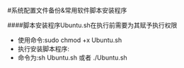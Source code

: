 #系统配置文件备份&常用软件脚本安装程序

####脚本安装程序Ubuntu.sh在执行前需要为其赋予执行权限
* 使用命令:sudo chmod +x Ubuntu.sh   
* 执行安装脚本程序:
* 命令为:sh Ubuntu.sh 或者 ./Ubuntu.sh

